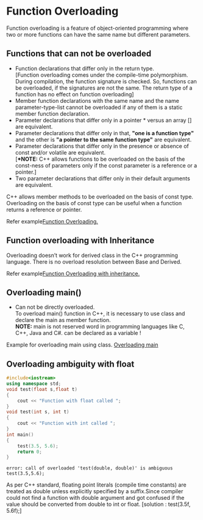 # Function Overloading

Function overloading is a feature of object-oriented programming where two or more functions can have the same name but different parameters.

## Functions that can not be overloaded

- Function declarations that differ only in the return type.  
[Function overloading comes under the compile-time polymorphism. During compilation, the function signature is checked. So, functions can be overloaded, if the signatures are not the same. The return type of a function has no effect on function overloading]  
- Member function declarations with the same name and the name parameter-type-list cannot be overloaded if any of them is a static member function declaration.
- Parameter declarations that differ only in a pointer * versus an array [] are equivalent.
- Parameter declarations that differ only in that, __"one is a function type"__ and the other is __"a pointer to the same function type"__ are equivalent.
- Parameter declarations that differ only in the presence or absence of const and/or volatile are equivalent.  
[__*NOTE:__ C++ allows functions to be overloaded on the basis of the const-ness of parameters only if the const parameter is a reference or a pointer.]
- Two parameter declarations that differ only in their default arguments are equivalent.

C++ allows member methods to be overloaded on the basis of const type. Overloading on the basis of const type can be useful when a function returns a reference or pointer.

Refer example[Function Overloading.](../function_overloading.cpp)

## Function overloading with Inheritance

Overloading doesn’t work for derived class in the C++ programming language. There is no overload resolution between Base and Derived.

Refer example[Function Overloading with inheritance.](../function_overloading_inheritance.cpp)

## Overloading main()

- Can not be directly overloaded.  
To overload main() function in C++, it is necessary to use class and declare the main as member function.  
__NOTE:__ main is not reserved word in programming languages like C, C++, Java and C#. can be declared as a variable !

Example for overloading main using class. [Overloading main](../overloading_main.cpp)

## Overloading ambiguity with float

```c++
#include<iostream>
using namespace std;
void test(float s,float t)
{
    cout << "Function with float called ";
}
void test(int s, int t)
{
    cout << "Function with int called ";
}
int main()
{
    test(3.5, 5.6);
    return 0;
}
```

```
error: call of overloaded 'test(double, double)' is ambiguous test(3.5,5.6);
```

As per C++ standard, floating point literals (compile time constants) are treated as double unless explicitly specified by a suffix.Since compiler could not find a function with double argument and got confused if the value should be converted from double to int or float. [solution : test(3.5f, 5.6f);]
